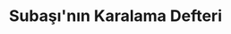 ---
title: Subaşı'nın Karalama Defteri
description: Meteoroloji, teknoloji ve daha fazlasını keşfedin. Bu blog; çeşitli konularda yazıları, düşünceleri ve keşifleri içeren kişisel bir platformdur. Güncel analizler, veri görselleştirmesi ve teknolojiye dair güncellemeler için beni takip edin!
---